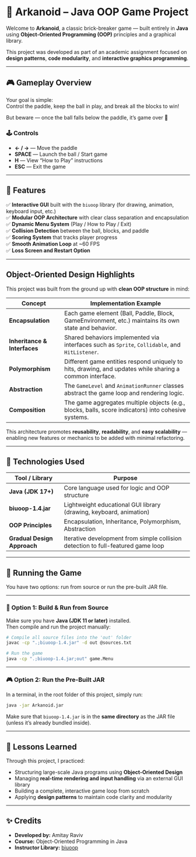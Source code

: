 # 🧱 Arkanoid – Java OOP Game Project

Welcome to **Arkanoid**, a classic brick-breaker game — built entirely in **Java** using **Object-Oriented Programming (OOP)** principles and a graphical library.  

This project was developed as part of an academic assignment focused on **design patterns**, **code modularity**, and **interactive graphics programming**.

---

## 🎮 Gameplay Overview

Your goal is simple:  
Control the paddle, keep the ball in play, and break all the blocks to win!  

But beware — once the ball falls below the paddle, it’s game over 😬  

### 🕹️ Controls
- **← / →** — Move the paddle  
- **SPACE** — Launch the ball / Start game  
- **H** — View “How to Play” instructions  
- **ESC** — Exit the game  

---

## 🧩 Features

✅ **Interactive GUI** built with the `biuoop` library (for drawing, animation, keyboard input, etc.)  
✅ **Modular OOP Architecture** with clear class separation and encapsulation  
✅ **Dynamic Menu System** (Play / How to Play / Exit)  
✅ **Collision Detection** between the ball, blocks, and paddle  
✅ **Scoring System** that tracks player progress  
✅ **Smooth Animation Loop** at ~60 FPS  
✅ **Loss Screen and Restart Option**  

---

## Object-Oriented Design Highlights

This project was built from the ground up with **clean OOP structure** in mind:

| Concept | Implementation Example |
|----------|-------------------------|
| **Encapsulation** | Each game element (Ball, Paddle, Block, GameEnvironment, etc.) maintains its own state and behavior. |
| **Inheritance & Interfaces** | Shared behaviors implemented via interfaces such as `Sprite`, `Collidable`, and `HitListener`. |
| **Polymorphism** | Different game entities respond uniquely to hits, drawing, and updates while sharing a common interface. |
| **Abstraction** | The `GameLevel` and `AnimationRunner` classes abstract the game loop and rendering logic. |
| **Composition** | The game aggregates multiple objects (e.g., blocks, balls, score indicators) into cohesive systems. |

This architecture promotes **reusability**, **readability**, and **easy scalability** — enabling new features or mechanics to be added with minimal refactoring.

---

## 🧰 Technologies Used

| Tool / Library | Purpose |
|----------------|----------|
| **Java (JDK 17+)** | Core language used for logic and OOP structure |
| **biuoop-1.4.jar** | Lightweight educational GUI library (drawing, keyboard, animation) |
| **OOP Principles** | Encapsulation, Inheritance, Polymorphism, Abstraction |
| **Gradual Design Approach** | Iterative development from simple collision detection to full-featured game loop |

---

## 🚀 Running the Game

You have two options: run from source or run the pre-built JAR file.

---

### 🧩 Option 1: Build & Run from Source

Make sure you have **Java (JDK 11 or later)** installed.  
Then compile and run the project manually:

```bash
# Compile all source files into the 'out' folder
javac -cp ".;biuoop-1.4.jar" -d out @sources.txt

# Run the game
java -cp ".;biuoop-1.4.jar;out" game.Menu
```

---

### 🎮 Option 2: Run the Pre-Built JAR

In a terminal, in the root folder of this project, simply run:

```bash
java -jar Arkanoid.jar
```

Make sure that `biuoop-1.4.jar` is in the **same directory** as the JAR file (unless it’s already bundled inside).

---

## 🧠 Lessons Learned

Through this project, I practiced:
- Structuring large-scale Java programs using **Object-Oriented Design**  
- Managing **real-time rendering and input handling** via an external GUI library  
- Building a complete, interactive game loop from scratch  
- Applying **design patterns** to maintain code clarity and modularity  

---

## ✨ Credits

- **Developed by:** Amitay Raviv  
- **Course:** Object-Oriented Programming in Java  
- **Instructor Library:** [biuoop](https://www.cs.bgu.ac.il/~OOPCourse/biuoop/)  
